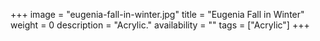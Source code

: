 +++
image = "eugenia-fall-in-winter.jpg"
title = "Eugenia Fall in Winter"
weight = 0
description = "Acrylic."
availability = ""
tags = ["Acrylic"]
+++
